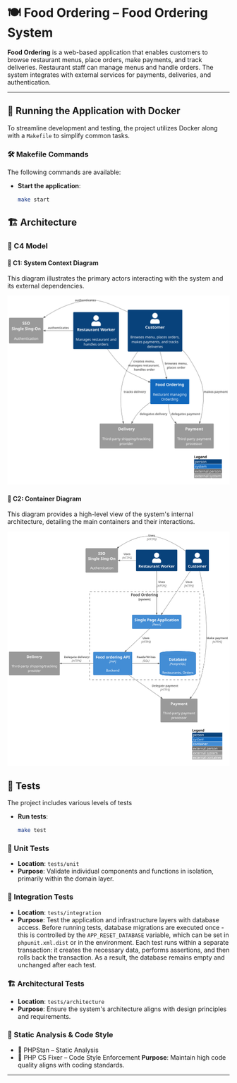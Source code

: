 # 🍽️ Food Ordering – Food Ordering System

**Food Ordering** is a web-based application that enables customers to browse restaurant menus, place orders, make payments, and track deliveries. Restaurant staff can manage menus and handle orders. The system integrates with external services for payments, deliveries, and authentication.

---

## 🐳 Running the Application with Docker

To streamline development and testing, the project utilizes Docker along with a `Makefile` to simplify common tasks.

### 🛠️ Makefile Commands

The following commands are available:

- **Start the application**:
  ```bash
  make start
  ```
  

## 🏗️ Architecture
### 🧭 C4 Model
#### 🧱 C1: System Context Diagram

This diagram illustrates the primary actors interacting with the system and its external dependencies.

![System Context Diagram](./docs/C4/c1_system_context.svg)

#### 🧱 C2: Container Diagram

This diagram provides a high-level view of the system's internal architecture, detailing the main containers and their interactions.

![Container Diagram](./docs/C4/c2_container.svg)

## 🧪 Tests

The project includes various levels of tests

- **Run tests**:
  ```bash
  make test
  ```

### 🧪 Unit Tests

- **Location**: `tests/unit`
- **Purpose**: Validate individual components and functions in isolation, primarily within the domain layer.

### 🔗 Integration Tests

- **Location**: `tests/integration`
- **Purpose**: Test the application and infrastructure layers with database access.
  Before running tests, database migrations are executed once - this is controlled by the `APP_RESET_DATABASE` variable, which can be set in `phpunit.xml.dist` or in the environment.
  Each test runs within a separate transaction: it creates the necessary data, performs assertions, and then rolls back the transaction.
  As a result, the database remains empty and unchanged after each test.
### 🏗️ Architectural Tests

- **Location**: `tests/architecture`
- **Purpose**: Ensure the system's architecture aligns with design principles and requirements.

### 🧰 Static Analysis & Code Style
- 🧠 PHPStan – Static Analysis
- 🎨 PHP CS Fixer – Code Style Enforcement
**Purpose**: Maintain high code quality aligns with coding standards.

---

